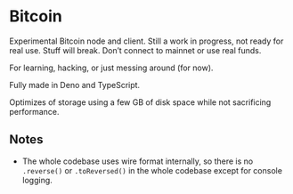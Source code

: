 # Bitcoin

Experimental Bitcoin node and client. Still a work in progress, not ready for real use. Stuff will break. Don’t connect
to mainnet or use real funds.

For learning, hacking, or just messing around (for now).

Fully made in Deno and TypeScript.

Optimizes of storage using a few GB of disk space while not sacrificing performance.

## Notes

- The whole codebase uses wire format internally, so there is no `.reverse()` or `.toReversed()` in the whole codebase
  except for console logging.
